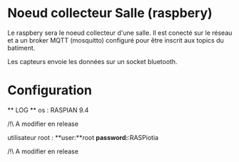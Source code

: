 # Noeud collecteur Salle (raspbery) 

Le raspbery sera le noeud collecteur d'une salle. Il est conecté sur le réseau et a un broker MQTT (mosquitto) configuré pour être inscrit aux topics du batiment.

Les capteurs envoie les données sur un socket bluetooth. 

# Configuration
** LOG ** 
os : 
RASPIAN 9.4

/!\ A modifier en release 

utilisateur root : 
**user:**root
**password:**:RASPiotia

/!\ A modifier en release 

